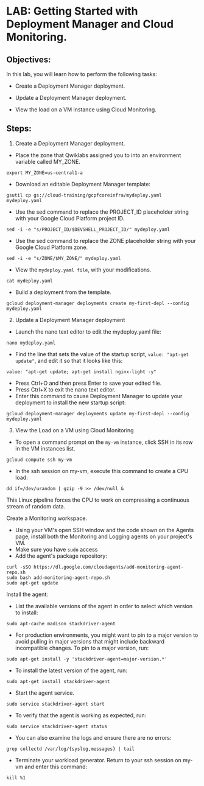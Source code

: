 # LAB: Getting Started with Deployment Manager and Cloud Monitoring.

## Objectives:

In this lab, you will learn how to perform the following tasks:

- Create a Deployment Manager deployment.

- Update a Deployment Manager deployment.

- View the load on a VM instance using Cloud Monitoring.

## Steps:

1. Create a Deployment Manager deployment.

- Place the zone that Qwiklabs assigned you to into an environment variable called MY_ZONE.

```
export MY_ZONE=us-central1-a
```
- Download an editable Deployment Manager template:

```
gsutil cp gs://cloud-training/gcpfcoreinfra/mydeploy.yaml mydeploy.yaml
```
- Use the sed command to replace the PROJECT_ID placeholder string with your Google Cloud Platform project ID.

```
sed -i -e "s/PROJECT_ID/$DEVSHELL_PROJECT_ID/" mydeploy.yaml
```
- Use the sed command to replace the ZONE placeholder string with your Google Cloud Platform zone.

```
sed -i -e "s/ZONE/$MY_ZONE/" mydeploy.yaml
```
- View the `mydeploy.yaml file`, with your modifications.

```
cat mydeploy.yaml
```
- Build a deployment from the template.

```
gcloud deployment-manager deployments create my-first-depl --config mydeploy.yaml
```
2. Update a Deployment Manager deployment

-  Launch the nano text editor to edit the mydeploy.yaml file:

```
nano mydeploy.yaml
```
- Find the line that sets the value of the startup script, `value: "apt-get update"`, and edit it so that it looks like this:

```
value: "apt-get update; apt-get install nginx-light -y"
```
- Press Ctrl+O and then press Enter to save your edited file.
- Press Ctrl+X to exit the nano text editor.
- Enter this command to cause Deployment Manager to update your deployment to install the new startup script:

```
gcloud deployment-manager deployments update my-first-depl --config mydeploy.yaml
```
3. View the Load on a VM using Cloud Monitoring

- To open a command prompt on the `my-vm` instance, click SSH in its row in the VM instances list.

```
gcloud compute ssh my-vm
```
- In the ssh session on my-vm, execute this command to create a CPU load:

```
dd if=/dev/urandom | gzip -9 >> /dev/null &
```
This Linux pipeline forces the CPU to work on compressing a continuous stream of random data.

Create a Monitoring workspace.

- Using your VM's open SSH window and the code shown on the Agents page, install both the Monitoring and Logging agents on your project's VM.
- Make sure you have `sudo` access
- Add the agent's package repository:

```
curl -sSO https://dl.google.com/cloudagents/add-monitoring-agent-repo.sh
sudo bash add-monitoring-agent-repo.sh
sudo apt-get update
```
 Install the agent:
- List the available versions of the agent in order to select which version to install:

```
sudo apt-cache madison stackdriver-agent
```
- For production environments, you might want to pin to a major version to avoid pulling in major versions that might include backward incompatible changes. To pin to a major version, run:

```
sudo apt-get install -y 'stackdriver-agent=major-version.*'
```
- To install the latest version of the agent, run:

```
sudo apt-get install stackdriver-agent
```
- Start the agent service.

```
sudo service stackdriver-agent start
```
- To verify that the agent is working as expected, run:

```
sudo service stackdriver-agent status
```
- You can also examine the logs and ensure there are no errors:

```
grep collectd /var/log/{syslog,messages} | tail
```
- Terminate your workload generator. Return to your ssh session on my-vm and enter this command:

```
kill %1
```
